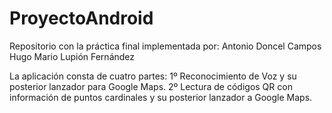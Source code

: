 # ProyectoAndroid
Repositorio con la práctica final implementada por:
Antonio Doncel Campos
Hugo Mario Lupión Fernández

La aplicación consta de cuatro partes:
1º Reconocimiento de Voz y su posterior lanzador para Google Maps.
2º Lectura de códigos QR con información de puntos cardinales y su posterior lanzador a Google Maps.

